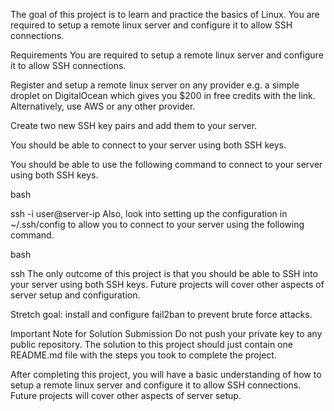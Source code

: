 The goal of this project is to learn and practice the basics of Linux. You are required to setup a remote linux server and configure it to allow SSH connections.

Requirements
You are required to setup a remote linux server and configure it to allow SSH connections.

Register and setup a remote linux server on any provider e.g. a simple droplet on DigitalOcean which gives you $200 in free credits with the link. Alternatively, use AWS or any other provider.

Create two new SSH key pairs and add them to your server.

You should be able to connect to your server using both SSH keys.

You should be able to use the following command to connect to your server using both SSH keys.

bash

ssh -i <path-to-private-key> user@server-ip
Also, look into setting up the configuration in ~/.ssh/config to allow you to connect to your server using the following command.

bash

ssh <alias>
The only outcome of this project is that you should be able to SSH into your server using both SSH keys. Future projects will cover other aspects of server setup and configuration.

Stretch goal: install and configure fail2ban to prevent brute force attacks.

Important Note for Solution Submission
Do not push your private key to any public repository. The solution to this project should just contain one README.md file with the steps you took to complete the project.

After completing this project, you will have a basic understanding of how to setup a remote linux server and configure it to allow SSH connections. Future projects will cover other aspects of server setup.
